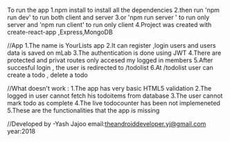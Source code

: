 To run the app
1.npm install to install all the dependencies
2.then run 'npm run dev' to run both client and server
3.or 'npm run server ' to run only server and 'npm run client' to run only client
4.Project was created with create-react-app ,Express,MongoDB



//App
1.The name is YourLists app
2.It can register ,login users and users data is saved on mLab
3.The authentication is done using JWT
4.There are protected and privat routes only accesed my logged in members
5.After succesful login , the user is redirected to /todolist
6.At /todolist user can create a todo , delete a todo

//What doesn't work :
1.The app has very basic HTML5 validation
2.The logged in user cannot fetch his todoitems from database
3.The user cannot mark todo as complete
4.The live todocounter has been not implemeneted
5.These are the functionalities that the app is missing

//Developed by -Yash Jajoo 
 email:theandroiddeveloper.yj@gmail.com
 year:2018